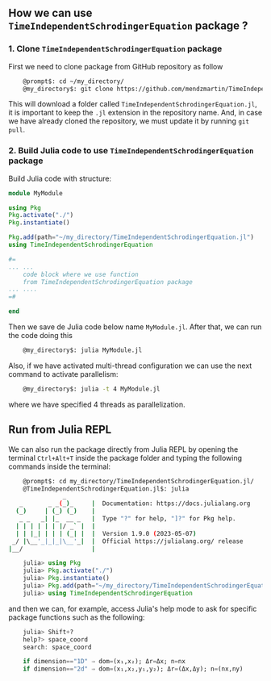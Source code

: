 ## **How we can use `TimeIndependentSchrodingerEquation` package ?**
### **1. Clone `TimeIndependentSchrodingerEquation` package**

First we need to clone package from GitHub repository as follow
```bash
    @prompt$: cd ~/my_directory/
    @my_directory$: git clone https://github.com/mendzmartin/TimeIndependentSchrodingerEquation.jl.git
```

This will download a folder called `TimeIndependentSchrodingerEquation.jl`, it is important to keep the `.jl` extension in the repository name. And, in case we have already cloned the repository, we must update it by running `git pull`.

### **2. Build Julia code to use `TimeIndependentSchrodingerEquation` package**
Build Julia code with structure:
```julia
module MyModule

using Pkg
Pkg.activate("./")
Pkg.instantiate()

Pkg.add(path="~/my_directory/TimeIndependentSchrodingerEquation.jl")
using TimeIndependentSchrodingerEquation

#=
... ...
    code block where we use function
    from TimeIndependentSchrodingerEquation package
... ....
=#

end
```
Then we save de Julia code below name `MyModule.jl`. After that, we can run the code doing this
```bash
    @my_directory$: julia MyModule.jl
```
Also, if we have activated multi-thread configuration we can use the next command to activate parallelism:
```bash
    @my_directory$: julia -t 4 MyModule.jl
```
where we have specified 4 threads as parallelization.

## Run from Julia REPL
We can also run the package directly from Julia REPL by opening the terminal `Ctrl+Alt+T` inside the package folder and typing the following commands inside the terminal:
```bash
    @prompt$: cd my_directory/TimeIndependentSchrodingerEquation.jl/
    @TimeIndependentSchrodingerEquation.jl$: julia
               _
   _       _ _(_)_     |  Documentation: https://docs.julialang.org
  (_)     | (_) (_)    |
   _ _   _| |_  __ _   |  Type "?" for help, "]?" for Pkg help.
  | | | | | | |/ _` |  |
  | | |_| | | | (_| |  |  Version 1.9.0 (2023-05-07)
 _/ |\__'_|_|_|\__'_|  |  Official https://julialang.org/ release
|__/                   |
```
```julia
    julia> using Pkg
    julia> Pkg.activate("./")
    julia> Pkg.instantiate()
    julia> Pkg.add(path="~/my_directory/TimeIndependentSchrodingerEquation.jl")
    julia> using TimeIndependentSchrodingerEquation
```
and then we can, for example, access Julia's help mode to ask for specific package functions such as the following:
```julia
    julia> Shift+?
    help?> space_coord
    search: space_coord

    if dimension=="1D" ⇒ dom=(x₁,x₂); Δr=Δx; n=nx
    if dimension=="2d" ⇒ dom=(x₁,x₂,y₁,y₂); Δr=(Δx,Δy); n=(nx,ny)
```